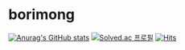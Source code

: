# borimong
[![Anurag's GitHub stats](https://github-readme-stats.vercel.app/api?username=borimong)](https://github.com/borimong/github-readme-stats)
[![Solved.ac
프로필](http://mazassumnida.wtf/api/generate_badge?boj={kimhyunsu11})](https://solved.ac/{kimhyunsu11})
[![Hits](https://hits.seeyoufarm.com/api/count/incr/badge.svg?url=https%3A%2F%2Fgithub.com%2Fborimong&count_bg=%23000000&title_bg=%23555555&icon=github.svg&icon_color=%23E7E7E7&title=hits&edge_flat=false)](https://hits.seeyoufarm.com)
